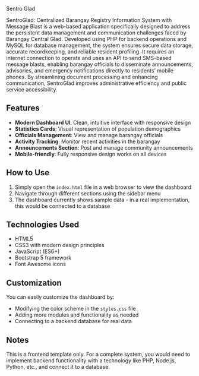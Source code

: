 Sentro Glad

SentroGlad: Centralized Barangay Registry Information System with Message Blast is a web-based application specifically designed to address the persistent data management and communication challenges faced by Barangay Central Glad. Developed using PHP for backend operations and MySQL for database management, the system ensures secure data storage, accurate recordkeeping, and reliable resident profiling. It requires an internet connection to operate and uses an API to send SMS-based message blasts, enabling barangay officials to disseminate announcements, advisories, and emergency notifications directly to residents’ mobile phones. By streamlining document processing and enhancing communication, SentroGlad improves administrative efficiency and public service accessibility.

## Features

- **Modern Dashboard UI**: Clean, intuitive interface with responsive design
- **Statistics Cards**: Visual representation of population demographics 
- **Officials Management**: View and manage barangay officials
- **Activity Tracking**: Monitor recent activities in the barangay
- **Announcements Section**: Post and manage community announcements
- **Mobile-friendly**: Fully responsive design works on all devices

## How to Use

1. Simply open the `index.html` file in a web browser to view the dashboard
2. Navigate through different sections using the sidebar menu
3. The dashboard currently shows sample data - in a real implementation, this would be connected to a database

## Technologies Used

- HTML5
- CSS3 with modern design principles
- JavaScript (ES6+)
- Bootstrap 5 framework
- Font Awesome icons

## Customization

You can easily customize the dashboard by:
- Modifying the color scheme in the `styles.css` file
- Adding more modules and functionality as needed
- Connecting to a backend database for real data

## Notes

This is a frontend template only. For a complete system, you would need to implement backend functionality with a technology like PHP, Node.js, Python, etc., and connect it to a database.
